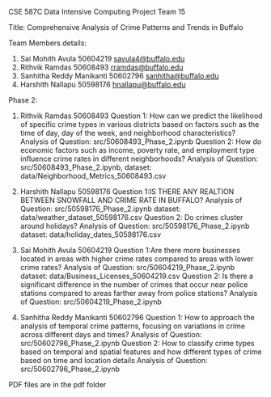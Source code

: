 CSE 587C Data Intensive Computing Project Team 15

Title: Comprehensive Analysis of Crime Patterns and Trends in Buffalo

Team Members details:

1. Sai Mohith Avula 50604219 savula4@buffalo.edu
2. Rithvik Ramdas 50608493 rramdas@buffalo.edu
3. Sanhitha Reddy Manikanti 50602796 sanhitha@buffalo.edu
4. Harshith Nallapu 50598176 hnallapu@buffalo.edu

Phase 2:

1. Rithvik Ramdas 50608493
Question 1: How can we predict the likelihood of specific crime types in various districts based on factors such as the time of day, day of the week, and neighborhood characteristics?
Analysis of Question: src/50608493_Phase_2.ipynb
Question 2: How do economic factors such as income, poverty rate, and employment type influence crime rates in different neighborhoods?
Analysis of Question: src/50608493_Phase_2.ipynb, dataset: data/Neighborhood_Metrics_50608493.csv

2. Harshith Nallapu 50598176
Question 1:IS THERE ANY REALTION BETWEEN SNOWFALL AND CRIME RATE IN BUFFALO?
Analysis of Question: src/50598176_Phase_2.ipynb dataset: data/weather_dataset_50598176.csv
Question 2: Do crimes cluster around holidays?
Analysis of Question: src/50598176_Phase_2.ipynb dataset: data/holiday_dates_50598176.csv

3. Sai Mohith Avula 50604219
Question 1:Are there more businesses located in areas with higher crime rates compared to areas with lower crime rates?
Analysis of Question: src/50604219_Phase_2.ipynb dataset: data/Business_Licenses_50604219.csv
Question 2: Is there a  significant difference in the number of crimes that occur near police stations compared to areas farther away from police stations?
Analysis of Question: src/50604219_Phase_2.ipynb 

4. Sanhitha Reddy Manikanti 50602796
Question 1: How to approach the analysis of temporal crime patterns, focusing on variations in crime across different days and times?
Analysis of Question: src/50602796_Phase_2.ipynb
Question 2:  How to classify crime types based on temporal and spatial features and how different types of crime based on time and location details
Analysis of Question: src/50602796_Phase_2.ipynb

PDF files are in the pdf folder
